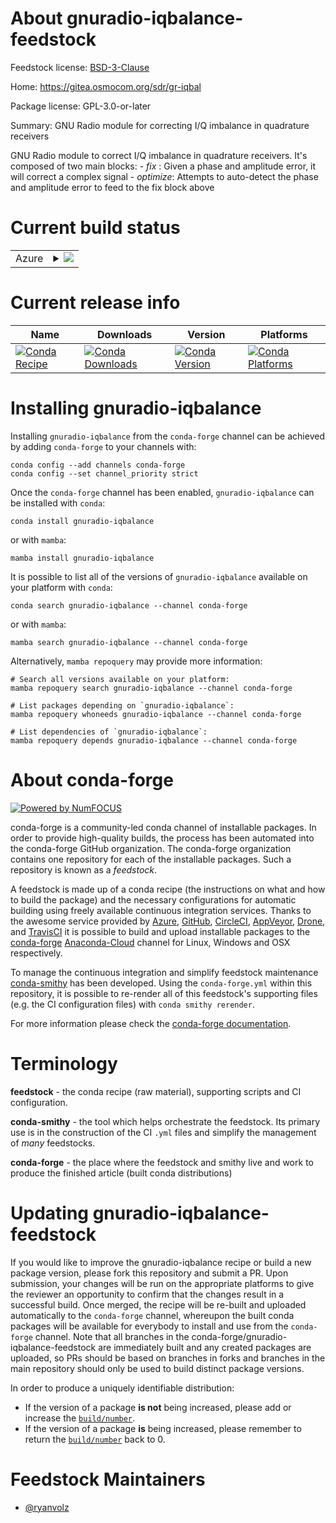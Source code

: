 About gnuradio-iqbalance-feedstock
==================================

Feedstock license: [BSD-3-Clause](https://github.com/conda-forge/gnuradio-iqbalance-feedstock/blob/main/LICENSE.txt)

Home: https://gitea.osmocom.org/sdr/gr-iqbal

Package license: GPL-3.0-or-later

Summary: GNU Radio module for correcting I/Q imbalance in quadrature receivers

GNU Radio module to correct I/Q imbalance in quadrature receivers.
It's composed of two main blocks: - *fix* : Given a phase and amplitude error, it will correct a complex signal - *optimize*: Attempts to auto-detect the phase and amplitude error to feed to the fix block above


Current build status
====================


<table>
    
  <tr>
    <td>Azure</td>
    <td>
      <details>
        <summary>
          <a href="https://dev.azure.com/conda-forge/feedstock-builds/_build/latest?definitionId=20630&branchName=main">
            <img src="https://dev.azure.com/conda-forge/feedstock-builds/_apis/build/status/gnuradio-iqbalance-feedstock?branchName=main">
          </a>
        </summary>
        <table>
          <thead><tr><th>Variant</th><th>Status</th></tr></thead>
          <tbody><tr>
              <td>linux_64_numpy1.22python3.10.____cpython</td>
              <td>
                <a href="https://dev.azure.com/conda-forge/feedstock-builds/_build/latest?definitionId=20630&branchName=main">
                  <img src="https://dev.azure.com/conda-forge/feedstock-builds/_apis/build/status/gnuradio-iqbalance-feedstock?branchName=main&jobName=linux&configuration=linux%20linux_64_numpy1.22python3.10.____cpython" alt="variant">
                </a>
              </td>
            </tr><tr>
              <td>linux_64_numpy1.22python3.8.____cpython</td>
              <td>
                <a href="https://dev.azure.com/conda-forge/feedstock-builds/_build/latest?definitionId=20630&branchName=main">
                  <img src="https://dev.azure.com/conda-forge/feedstock-builds/_apis/build/status/gnuradio-iqbalance-feedstock?branchName=main&jobName=linux&configuration=linux%20linux_64_numpy1.22python3.8.____cpython" alt="variant">
                </a>
              </td>
            </tr><tr>
              <td>linux_64_numpy1.22python3.9.____cpython</td>
              <td>
                <a href="https://dev.azure.com/conda-forge/feedstock-builds/_build/latest?definitionId=20630&branchName=main">
                  <img src="https://dev.azure.com/conda-forge/feedstock-builds/_apis/build/status/gnuradio-iqbalance-feedstock?branchName=main&jobName=linux&configuration=linux%20linux_64_numpy1.22python3.9.____cpython" alt="variant">
                </a>
              </td>
            </tr><tr>
              <td>linux_64_numpy1.23python3.11.____cpython</td>
              <td>
                <a href="https://dev.azure.com/conda-forge/feedstock-builds/_build/latest?definitionId=20630&branchName=main">
                  <img src="https://dev.azure.com/conda-forge/feedstock-builds/_apis/build/status/gnuradio-iqbalance-feedstock?branchName=main&jobName=linux&configuration=linux%20linux_64_numpy1.23python3.11.____cpython" alt="variant">
                </a>
              </td>
            </tr><tr>
              <td>linux_64_numpy1.26python3.12.____cpython</td>
              <td>
                <a href="https://dev.azure.com/conda-forge/feedstock-builds/_build/latest?definitionId=20630&branchName=main">
                  <img src="https://dev.azure.com/conda-forge/feedstock-builds/_apis/build/status/gnuradio-iqbalance-feedstock?branchName=main&jobName=linux&configuration=linux%20linux_64_numpy1.26python3.12.____cpython" alt="variant">
                </a>
              </td>
            </tr><tr>
              <td>osx_64_numpy1.22python3.10.____cpython</td>
              <td>
                <a href="https://dev.azure.com/conda-forge/feedstock-builds/_build/latest?definitionId=20630&branchName=main">
                  <img src="https://dev.azure.com/conda-forge/feedstock-builds/_apis/build/status/gnuradio-iqbalance-feedstock?branchName=main&jobName=osx&configuration=osx%20osx_64_numpy1.22python3.10.____cpython" alt="variant">
                </a>
              </td>
            </tr><tr>
              <td>osx_64_numpy1.22python3.8.____cpython</td>
              <td>
                <a href="https://dev.azure.com/conda-forge/feedstock-builds/_build/latest?definitionId=20630&branchName=main">
                  <img src="https://dev.azure.com/conda-forge/feedstock-builds/_apis/build/status/gnuradio-iqbalance-feedstock?branchName=main&jobName=osx&configuration=osx%20osx_64_numpy1.22python3.8.____cpython" alt="variant">
                </a>
              </td>
            </tr><tr>
              <td>osx_64_numpy1.22python3.9.____cpython</td>
              <td>
                <a href="https://dev.azure.com/conda-forge/feedstock-builds/_build/latest?definitionId=20630&branchName=main">
                  <img src="https://dev.azure.com/conda-forge/feedstock-builds/_apis/build/status/gnuradio-iqbalance-feedstock?branchName=main&jobName=osx&configuration=osx%20osx_64_numpy1.22python3.9.____cpython" alt="variant">
                </a>
              </td>
            </tr><tr>
              <td>osx_64_numpy1.23python3.11.____cpython</td>
              <td>
                <a href="https://dev.azure.com/conda-forge/feedstock-builds/_build/latest?definitionId=20630&branchName=main">
                  <img src="https://dev.azure.com/conda-forge/feedstock-builds/_apis/build/status/gnuradio-iqbalance-feedstock?branchName=main&jobName=osx&configuration=osx%20osx_64_numpy1.23python3.11.____cpython" alt="variant">
                </a>
              </td>
            </tr><tr>
              <td>osx_64_numpy1.26python3.12.____cpython</td>
              <td>
                <a href="https://dev.azure.com/conda-forge/feedstock-builds/_build/latest?definitionId=20630&branchName=main">
                  <img src="https://dev.azure.com/conda-forge/feedstock-builds/_apis/build/status/gnuradio-iqbalance-feedstock?branchName=main&jobName=osx&configuration=osx%20osx_64_numpy1.26python3.12.____cpython" alt="variant">
                </a>
              </td>
            </tr><tr>
              <td>win_64_numpy1.22python3.10.____cpython</td>
              <td>
                <a href="https://dev.azure.com/conda-forge/feedstock-builds/_build/latest?definitionId=20630&branchName=main">
                  <img src="https://dev.azure.com/conda-forge/feedstock-builds/_apis/build/status/gnuradio-iqbalance-feedstock?branchName=main&jobName=win&configuration=win%20win_64_numpy1.22python3.10.____cpython" alt="variant">
                </a>
              </td>
            </tr><tr>
              <td>win_64_numpy1.22python3.8.____cpython</td>
              <td>
                <a href="https://dev.azure.com/conda-forge/feedstock-builds/_build/latest?definitionId=20630&branchName=main">
                  <img src="https://dev.azure.com/conda-forge/feedstock-builds/_apis/build/status/gnuradio-iqbalance-feedstock?branchName=main&jobName=win&configuration=win%20win_64_numpy1.22python3.8.____cpython" alt="variant">
                </a>
              </td>
            </tr><tr>
              <td>win_64_numpy1.22python3.9.____cpython</td>
              <td>
                <a href="https://dev.azure.com/conda-forge/feedstock-builds/_build/latest?definitionId=20630&branchName=main">
                  <img src="https://dev.azure.com/conda-forge/feedstock-builds/_apis/build/status/gnuradio-iqbalance-feedstock?branchName=main&jobName=win&configuration=win%20win_64_numpy1.22python3.9.____cpython" alt="variant">
                </a>
              </td>
            </tr><tr>
              <td>win_64_numpy1.23python3.11.____cpython</td>
              <td>
                <a href="https://dev.azure.com/conda-forge/feedstock-builds/_build/latest?definitionId=20630&branchName=main">
                  <img src="https://dev.azure.com/conda-forge/feedstock-builds/_apis/build/status/gnuradio-iqbalance-feedstock?branchName=main&jobName=win&configuration=win%20win_64_numpy1.23python3.11.____cpython" alt="variant">
                </a>
              </td>
            </tr><tr>
              <td>win_64_numpy1.26python3.12.____cpython</td>
              <td>
                <a href="https://dev.azure.com/conda-forge/feedstock-builds/_build/latest?definitionId=20630&branchName=main">
                  <img src="https://dev.azure.com/conda-forge/feedstock-builds/_apis/build/status/gnuradio-iqbalance-feedstock?branchName=main&jobName=win&configuration=win%20win_64_numpy1.26python3.12.____cpython" alt="variant">
                </a>
              </td>
            </tr>
          </tbody>
        </table>
      </details>
    </td>
  </tr>
</table>

Current release info
====================

| Name | Downloads | Version | Platforms |
| --- | --- | --- | --- |
| [![Conda Recipe](https://img.shields.io/badge/recipe-gnuradio--iqbalance-green.svg)](https://anaconda.org/conda-forge/gnuradio-iqbalance) | [![Conda Downloads](https://img.shields.io/conda/dn/conda-forge/gnuradio-iqbalance.svg)](https://anaconda.org/conda-forge/gnuradio-iqbalance) | [![Conda Version](https://img.shields.io/conda/vn/conda-forge/gnuradio-iqbalance.svg)](https://anaconda.org/conda-forge/gnuradio-iqbalance) | [![Conda Platforms](https://img.shields.io/conda/pn/conda-forge/gnuradio-iqbalance.svg)](https://anaconda.org/conda-forge/gnuradio-iqbalance) |

Installing gnuradio-iqbalance
=============================

Installing `gnuradio-iqbalance` from the `conda-forge` channel can be achieved by adding `conda-forge` to your channels with:

```
conda config --add channels conda-forge
conda config --set channel_priority strict
```

Once the `conda-forge` channel has been enabled, `gnuradio-iqbalance` can be installed with `conda`:

```
conda install gnuradio-iqbalance
```

or with `mamba`:

```
mamba install gnuradio-iqbalance
```

It is possible to list all of the versions of `gnuradio-iqbalance` available on your platform with `conda`:

```
conda search gnuradio-iqbalance --channel conda-forge
```

or with `mamba`:

```
mamba search gnuradio-iqbalance --channel conda-forge
```

Alternatively, `mamba repoquery` may provide more information:

```
# Search all versions available on your platform:
mamba repoquery search gnuradio-iqbalance --channel conda-forge

# List packages depending on `gnuradio-iqbalance`:
mamba repoquery whoneeds gnuradio-iqbalance --channel conda-forge

# List dependencies of `gnuradio-iqbalance`:
mamba repoquery depends gnuradio-iqbalance --channel conda-forge
```


About conda-forge
=================

[![Powered by
NumFOCUS](https://img.shields.io/badge/powered%20by-NumFOCUS-orange.svg?style=flat&colorA=E1523D&colorB=007D8A)](https://numfocus.org)

conda-forge is a community-led conda channel of installable packages.
In order to provide high-quality builds, the process has been automated into the
conda-forge GitHub organization. The conda-forge organization contains one repository
for each of the installable packages. Such a repository is known as a *feedstock*.

A feedstock is made up of a conda recipe (the instructions on what and how to build
the package) and the necessary configurations for automatic building using freely
available continuous integration services. Thanks to the awesome service provided by
[Azure](https://azure.microsoft.com/en-us/services/devops/), [GitHub](https://github.com/),
[CircleCI](https://circleci.com/), [AppVeyor](https://www.appveyor.com/),
[Drone](https://cloud.drone.io/welcome), and [TravisCI](https://travis-ci.com/)
it is possible to build and upload installable packages to the
[conda-forge](https://anaconda.org/conda-forge) [Anaconda-Cloud](https://anaconda.org/)
channel for Linux, Windows and OSX respectively.

To manage the continuous integration and simplify feedstock maintenance
[conda-smithy](https://github.com/conda-forge/conda-smithy) has been developed.
Using the ``conda-forge.yml`` within this repository, it is possible to re-render all of
this feedstock's supporting files (e.g. the CI configuration files) with ``conda smithy rerender``.

For more information please check the [conda-forge documentation](https://conda-forge.org/docs/).

Terminology
===========

**feedstock** - the conda recipe (raw material), supporting scripts and CI configuration.

**conda-smithy** - the tool which helps orchestrate the feedstock.
                   Its primary use is in the construction of the CI ``.yml`` files
                   and simplify the management of *many* feedstocks.

**conda-forge** - the place where the feedstock and smithy live and work to
                  produce the finished article (built conda distributions)


Updating gnuradio-iqbalance-feedstock
=====================================

If you would like to improve the gnuradio-iqbalance recipe or build a new
package version, please fork this repository and submit a PR. Upon submission,
your changes will be run on the appropriate platforms to give the reviewer an
opportunity to confirm that the changes result in a successful build. Once
merged, the recipe will be re-built and uploaded automatically to the
`conda-forge` channel, whereupon the built conda packages will be available for
everybody to install and use from the `conda-forge` channel.
Note that all branches in the conda-forge/gnuradio-iqbalance-feedstock are
immediately built and any created packages are uploaded, so PRs should be based
on branches in forks and branches in the main repository should only be used to
build distinct package versions.

In order to produce a uniquely identifiable distribution:
 * If the version of a package **is not** being increased, please add or increase
   the [``build/number``](https://docs.conda.io/projects/conda-build/en/latest/resources/define-metadata.html#build-number-and-string).
 * If the version of a package **is** being increased, please remember to return
   the [``build/number``](https://docs.conda.io/projects/conda-build/en/latest/resources/define-metadata.html#build-number-and-string)
   back to 0.

Feedstock Maintainers
=====================

* [@ryanvolz](https://github.com/ryanvolz/)

